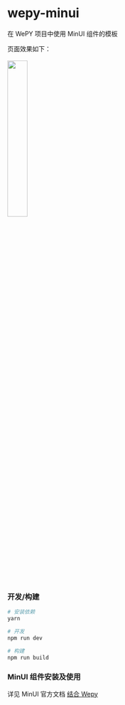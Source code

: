 # wepy-minui
在 WePY 项目中使用 MinUI 组件的模板

页面效果如下：
<br><br>
<img src="https://ws3.sinaimg.cn/large/006tKfTcgy1fm6xmveiqmj30k00zo76h.jpg" width="30%" height="30%">

### 开发/构建

``` bash
# 安装依赖
yarn

# 开发
npm run dev

# 构建
npm run build
```

### MinUI 组件安装及使用

详见 MinUI 官方文档 [结合 Wepy](https://meili.github.io/min/docs/min-cli/third-project/tutorial/with-wepy.html)
